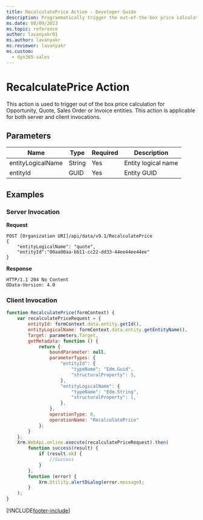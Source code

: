 ```yaml
---
title: RecalculatePrice Action - Developer Guide
description: Programmatically trigger the out-of-the-box price calculation for Opportunity, Quote, Sales Order or Invoice entities.
ms.date: 08/09/2023
ms.topic: reference
author: lavanyakr01
ms.author: lavanyakr
ms.reviewer: lavanyakr
ms.custom: 
  - dyn365-sales
---
```

# RecalculatePrice Action 

This action is used to trigger out of the box price calculation for Opportunity, Quote, Sales Order or Invoice entities. This action is applicable for both server and client invocations.

## Parameters

|Name|Type|Required|Description|
|----|----|----|----|
|entityLogicalName|String|Yes|Entity logical name|
|entityId|GUID|Yes|Entity GUID|

## Examples

### Server Invocation

**Request**

```HTTP
POST [Organization URI]/api/data/v9.1/RecalculatePrice
{
    "entityLogicalName": "quote",
    "entityId":"00aa00aa-bb11-cc22-dd33-44ee44ee44ee"
}
```

**Response**

```
HTTP/1.1 204 No Content
OData-Version: 4.0
```

### Client Invocation

```JavaScript
function RecalculatePrice(formContext) {
    var recalculatePriceRequest = {
        entityId: formContext.data.entity.getId(),
        entityLogicalName: formContext.data.entity.getEntityName(),
        Target: parameters.Target,
        getMetadata: function () {
            return {
                boundParameter: null,
                parameterTypes: {
                    "entityId": {
                        "typeName": "Edm.Guid",
                        "structuralProperty": 5,
                    },
                    "entityLogicalName": {
                        "typeName": "Edm.String",
                        "structuralProperty": 1,
                    },
                },
                operationType: 0,
                operationName: "RecalculatePrice"
            };
        }
    };
    Xrm.WebApi.online.execute(recalculatePriceRequest).then(
        function success(result) {
            if (result.ok) {
                //Success
            }
        },
        function (error) {
            Xrm.Utility.alertDialog(error.message);
        }
    );
}
```



[!INCLUDE[footer-include](../../../includes/footer-banner.md)]
